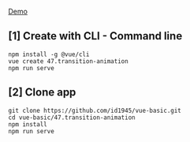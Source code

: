 [Demo](https://id1945.github.io/vue-basic/47.transition-animation/dist "Demo")

## [1] Create with CLI - Command line
```
npm install -g @vue/cli
vue create 47.transition-animation
npm run serve
```

## [2] Clone app
```
git clone https://github.com/id1945/vue-basic.git
cd vue-basic/47.transition-animation
npm install
npm run serve
```